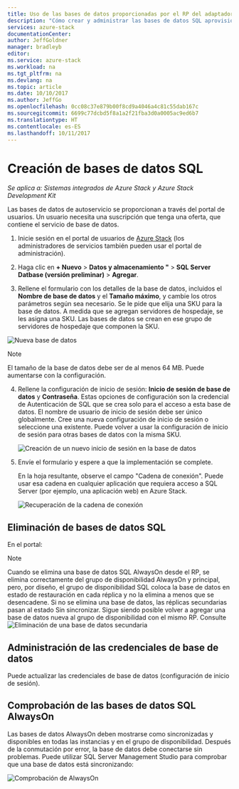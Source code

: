 ```yaml
---
title: Uso de las bases de datos proporcionadas por el RP del adaptador de SQL en Azure Stack | Microsoft Docs
description: "Cómo crear y administrar las bases de datos SQL aprovisionadas con el proveedor de recursos del adaptador de SQL"
services: azure-stack
documentationCenter: 
author: JeffGoldner
manager: bradleyb
editor: 
ms.service: azure-stack
ms.workload: na
ms.tgt_pltfrm: na
ms.devlang: na
ms.topic: article
ms.date: 10/10/2017
ms.author: JeffGo
ms.openlocfilehash: 0cc08c37e879b00f8cd9a4046a4c81c55dab167c
ms.sourcegitcommit: 6699c77dcbd5f8a1a2f21fba3d0a0005ac9ed6b7
ms.translationtype: HT
ms.contentlocale: es-ES
ms.lasthandoff: 10/11/2017
---
```

# <a name="create-sql-databases"></a>Creación de bases de datos SQL

*Se aplica a: Sistemas integrados de Azure Stack y Azure Stack Development Kit*

Las bases de datos de autoservicio se proporcionan a través del portal de usuarios. Un usuario necesita una suscripción que tenga una oferta, que contiene el servicio de base de datos.

1. Inicie sesión en el portal de usuarios de [Azure Stack](azure-stack-poc.md) (los administradores de servicios también pueden usar el portal de administración).

2. Haga clic en **+ Nuevo** &gt; **Datos y almacenamiento "** &gt; **SQL Server Datbase (versión preliminar)** &gt; **Agregar**.

3. Rellene el formulario con los detalles de la base de datos, incluidos el **Nombre de base de datos** y el **Tamaño máximo**, y cambie los otros parámetros según sea necesario. Se le pide que elija una SKU para la base de datos. A medida que se agregan servidores de hospedaje, se les asigna una SKU. Las bases de datos se crean en ese grupo de servidores de hospedaje que componen la SKU.

  ![Nueva base de datos](./media/azure-stack-sql-rp-deploy/newsqldb.png)

  >[!NOTE]
  > El tamaño de la base de datos debe ser de al menos 64 MB. Puede aumentarse con la configuración.

4. Rellene la configuración de inicio de sesión: **Inicio de sesión de base de datos** y **Contraseña**. Estas opciones de configuración son la credencial de Autenticación de SQL que se crea solo para el acceso a esta base de datos. El nombre de usuario de inicio de sesión debe ser único globalmente. Cree una nueva configuración de inicio de sesión o seleccione una existente. Puede volver a usar la configuración de inicio de sesión para otras bases de datos con la misma SKU.

    ![Creación de un nuevo inicio de sesión en la base de datos](./media/azure-stack-sql-rp-deploy/create-new-login.png)


5. Envíe el formulario y espere a que la implementación se complete.

    En la hoja resultante, observe el campo "Cadena de conexión". Puede usar esa cadena en cualquier aplicación que requiera acceso a SQL Server (por ejemplo, una aplicación web) en Azure Stack.

    ![Recuperación de la cadena de conexión](./media/azure-stack-sql-rp-deploy/sql-db-settings.png)

## <a name="delete-sql-databases"></a>Eliminación de bases de datos SQL
En el portal:

>[!NOTE]
>
>Cuando se elimina una base de datos SQL AlwaysOn desde el RP, se elimina correctamente del grupo de disponibilidad AlwaysOn y principal, pero, por diseño, el grupo de disponibilidad SQL coloca la base de datos en estado de restauración en cada réplica y no la elimina a menos que se desencadene. Si no se elimina una base de datos, las réplicas secundarias pasan al estado Sin sincronizar. Sigue siendo posible volver a agregar una base de datos nueva al grupo de disponibilidad con el mismo RP. Consulte ![Eliminación de una base de datos secundaria](https://docs.microsoft.com/sql/database-engine/availability-groups/windows/remove-a-secondary-database-from-an-availability-group-sql-server)

## <a name="manage-database-credentials"></a>Administración de las credenciales de base de datos
Puede actualizar las credenciales de base de datos (configuración de inicio de sesión).

## <a name="verify-sql-alwayson-databases"></a>Comprobación de las bases de datos SQL AlwaysOn
Las bases de datos AlwaysOn deben mostrarse como sincronizadas y disponibles en todas las instancias y en el grupo de disponibilidad. Después de la conmutación por error, la base de datos debe conectarse sin problemas. Puede utilizar SQL Server Management Studio para comprobar que una base de datos está sincronizando:

![Comprobación de AlwaysOn](./media/azure-stack-sql-rp-deploy/verifyalwayson.png)
